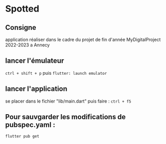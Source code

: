 # Spotted
## Consigne
application réaliser dans le cadre du projet de fin d'année MyDigitalProject 2022-2023 a Annecy

## lancer l'émulateur
``` ctrl + shift + p ``` puis ``` flutter: launch emulator ```

## lancer l'application
se placer dans le fichier "lib/main.dart" puis faire : ``` ctrl + f5 ```
 
## Pour sauvgarder les modifications de pubspec.yaml :
``` flutter pub get ```
